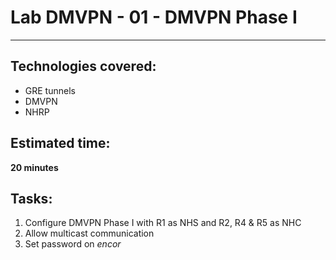 # Lab DMVPN - 01 - DMVPN Phase I
---

## Technologies covered:
- GRE tunnels
- DMVPN
- NHRP

## Estimated time:
**20 minutes**

## Tasks:
1. Configure DMVPN Phase I with R1 as NHS and R2, R4 & R5 as NHC
2. Allow multicast communication
3. Set password on *encor*